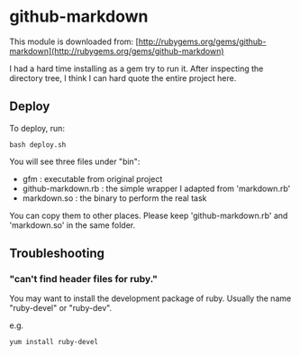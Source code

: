 # github-markdown

This module is downloaded from:
[http://rubygems.org/gems/github-markdown](http://rubygems.org/gems/github-markdown)

I had a hard time installing as a gem try to run it. 
After inspecting the directory tree, I think I can 
hard quote the entire project here. 

## Deploy

To deploy, run:
```
bash deploy.sh
```

You will see three files under "bin":
   * gfm  : executable from original project
   * github-markdown.rb : the simple wrapper I adapted from 'markdown.rb'
   * markdown.so : the binary to perform the real task

You can copy them to other places. 
Please keep 'github-markdown.rb' and 'markdown.so' in the same folder. 

## Troubleshooting

### "can't find header files for ruby."

You may want to install the development package of ruby. Usually the name "ruby-devel" or "ruby-dev". 

e.g. 

```
yum install ruby-devel
```